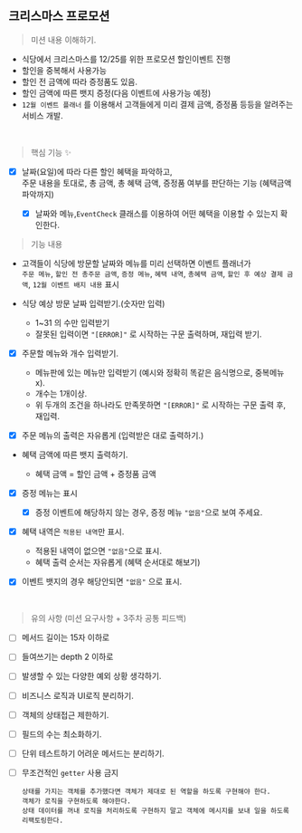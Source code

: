 ## 크리스마스 프로모션

> 미션 내용 이해하기.

- 식당에서 크리스마스를 12/25를 위한 프로모션 할인이벤트 진행
- 할인을 중복해서 사용가능
- 할인 전 금액에 따라 증정품도 있음.
- 할인 금액에 따른 뱃지 증정(다음 이벤트에 사용가능 예정)
- `12월 이벤트 플래너` 를 이용해서 고객들에게 미리 결제 금액, 증정품 등등을 알려주는 서비스 개발.

<br>

> 핵심 기능 ✨

- [x] 날짜(요일)에 따라 다른 할인 혜택을 파악하고,  
       주문 내용을 토대로, 총 금액, 총 혜택 금액, 증정품 여부를 판단하는 기능 (혜택금액 파악까지)

  - [x] 날짜와 메뉴,`EventCheck` 클래스를 이용하여 어떤 혜택을 이용할 수 있는지 확인한다.

> 기능 내용

- 고객들이 식당에 방문할 날짜와 메뉴를 미리 선택하면 이벤트 플래너가  
  `주문 메뉴`,
  `할인 전 총주문 금액`, `증정 메뉴`, `혜택 내역`, `총혜택 금액`, `할인 후 예상 결제 금액`, `12월 이벤트 배지 내용` 표시

- 식당 예상 방문 날짜 입력받기.(숫자만 입력)

  - 1~31 의 수만 입력받기
  - 잘못된 입력이면 `"[ERROR]"` 로 시작하는 구문 출력하며, 재입력 받기.

- [x] 주문할 메뉴와 개수 입력받기.

  - 메뉴판에 있는 메뉴만 입력받기 (예시와 정확히 똑같은 음식명으로, 중복메뉴 x).
  - 개수는 1개이상.
  - 위 두개의 조건을 하나라도 만족못하면 `"[ERROR]"` 로 시작하는 구문 출력 후, 재입력.

- [x] 주문 메뉴의 출력은 자유롭게 (입력받은 대로 출력하기.)

- 혜택 금액에 따른 뱃지 출력하기.

  - 혜택 금액 = 할인 금액 + 증정품 금액

- [x] 증정 메뉴는 표시

  - [x] 증정 이벤트에 해당하지 않는 경우, 증정 메뉴 `"없음"`으로 보여 주세요.

- [x] 혜택 내역은 `적용된 내역`만 표시.

  - 적용된 내역이 없으면 `"없음"`으로 표시.
  - 혜택 출력 순서는 자유롭게 (혜택 순서대로 해보기)

- [x] 이벤트 뱃지의 경우 해당안되면 `"없음"` 으로 표시.

<br>

> 유의 사항 (미션 요구사항 + 3주차 공통 피드백)

- [ ] 메서드 길이는 15자 이하로

- [ ] 들여쓰기는 depth 2 이하로

- [ ] 발생할 수 있는 다양한 예외 상황 생각하기.

- [ ] 비즈니스 로직과 UI로직 분리하기.

- [ ] 객체의 상태접근 제한하기.

- [ ] 필드의 수는 최소화하기.

- [ ] 단위 테스트하기 어려운 메서드는 분리하기.

- [ ] 무조건적인 `getter` 사용 금지

  ```
  상태를 가지는 객체를 추가했다면 객체가 제대로 된 역할을 하도록 구현해야 한다.
  객체가 로직을 구현하도록 해야한다.
  상태 데이터를 꺼내 로직을 처리하도록 구현하지 말고 객체에 메시지를 보내 일을 하도록 리팩토링한다.
  ```
